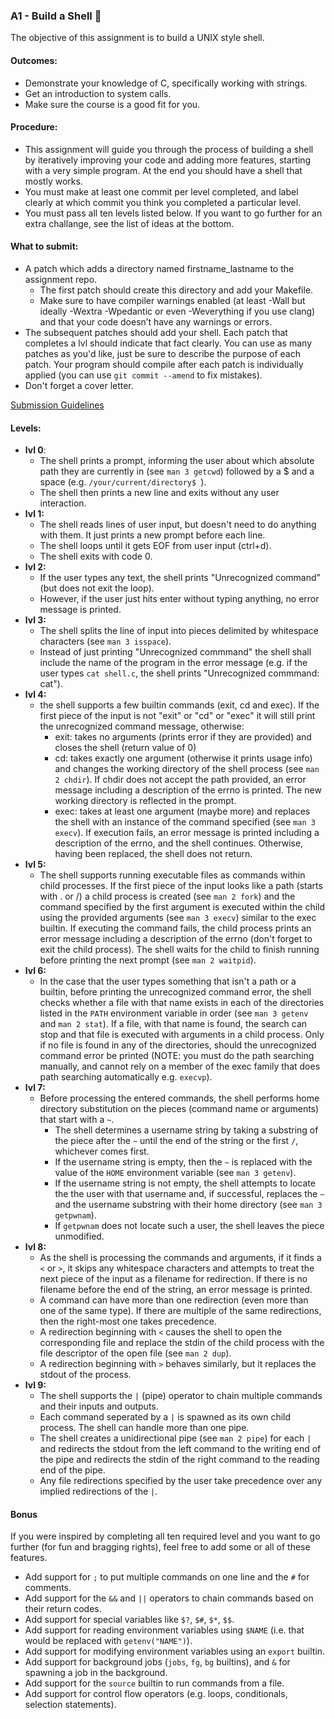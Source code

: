 ### A1 - Build a Shell 🐚

The objective of this assignment is to build a UNIX style shell.

#### Outcomes:

* Demonstrate your knowledge of C, specifically working with strings.
* Get an introduction to system calls.
* Make sure the course is a good fit for you.

#### Procedure:

* This assignment will guide you through the process of building a shell by iteratively improving your code and adding more features, starting with a very simple program. At the end you should have a shell that mostly works.
* You must make at least one commit per level completed, and label clearly at which commit you think you completed a particular level.
* You must pass all ten levels listed below. If you want to go further for an extra challange, see the list of ideas at the bottom.

#### What to submit:

* A patch which adds a directory named firstname_lastname to the assignment repo.
  * The first patch should create this directory and add your Makefile.
  * Make sure to have compiler warnings enabled (at least -Wall but ideally -Wextra -Wpedantic or even -Weverything if you use clang) and that your code doesn’t have any warnings or errors.
* The subsequent patches should add your shell. Each patch that completes a lvl should indicate that fact clearly. You can use as many patches as you'd like, just be sure to describe the purpose of each patch. Your program should compile after each patch is individually applied (you can use `git commit --amend` to fix mistakes).
* Don't forget a cover letter.

[Submission Guidelines](../policies/submission_guidelines.md)

#### Levels:

* **lvl 0**: 
  * The shell prints a prompt, informing the user about which absolute path they are currently in (see `man 3 getcwd`) followed by a $ and a space (e.g. `/your/current/directory$ `).
  * The shell then prints a new line and exits without any user interaction.
* **lvl 1:**
  * The shell reads lines of user input, but doesn't need to do anything with them. It just prints a new prompt before each line.
  * The shell loops until it gets EOF from user input (ctrl+d).
  * The shell exits with code 0.
* **lvl 2:**
  * If the user types any text, the shell prints "Unrecognized command" (but does not exit the loop).
  * However, if the user just hits enter without typing anything, no error message is printed.
* **lvl 3:**
  * The shell splits the line of input into pieces delimited by whitespace characters (see `man 3 isspace`).
  * Instead of just printing "Unrecognized commmand" the shell shall include the name of the program in the error message (e.g. if the user types `cat shell.c`, the shell prints "Unrecognized commmand: cat").
* **lvl 4:**
  * the shell supports a few builtin commands (exit, cd and exec). If the first piece of the input is not "exit" or "cd" or "exec" it will still print the unrecognized command message, otherwise:
    * exit: takes no arguments (prints error if they are provided) and closes the shell (return value of 0)
    * cd: takes exactly one argument (otherwise it prints usage info) and changes the working directory of the shell process (see `man 2 chdir`). If chdir does not accept the path provided, an error message including a description of the errno is printed. The new working directory is reflected in the prompt.
    * exec: takes at least one argument (maybe more) and replaces the shell with an instance of the command specified (see `man 3 execv`). If execution fails, an error message is printed including a description of the errno, and the shell continues. Otherwise, having been replaced, the shell does not return.
* **lvl 5:**
  * The shell supports running executable files as commands within child processes. If the first piece of the input looks like a path (starts with . or /) a child process is created (see `man 2 fork`) and the command specified by the first argument is executed within the child using the provided arguments (see `man 3 execv`) similar to the exec builtin. If executing the command fails, the child process prints an error message including a description of the errno (don't forget to exit the child process). The shell waits for the child to finish running before printing the next prompt (see `man 2 waitpid`).
* **lvl 6:**
  * In the case that the user types something that isn't a path or a builtin, before printing the unrecognized command error, the shell checks whether a file with that name exists in each of the directories listed in the `PATH` environment variable in order (see `man 3 getenv` and `man 2 stat`). If a file, with that name is found, the search can stop and that file is executed with arguments in a child process. Only if no file is found in any of the directories, should the unrecognized command error be printed (NOTE: you must do the path searching manually, and cannot rely on a member of the exec family that does path searching automatically e.g. `execvp`).
* **lvl 7:**
  * Before processing the entered commands, the shell performs home directory substitution on the pieces (command name or arguments) that start with a `~`.
    * The shell determines a username string by taking a substring of the piece after the `~` until the end of the string or the first `/`, whichever comes first.
    * If the username string is empty, then the `~` is replaced with the value of the `HOME` environment variable (see `man 3 getenv`).
    * If the username string is not empty, the shell attempts to locate the the user with that username and, if successful, replaces the `~` and the username substring with their home directory (see `man 3 getpwnam`).
    * If `getpwnam` does not locate such a user, the shell leaves the piece unmodified.
* **lvl 8:**
  * As the shell is processing the commands and arguments, if it finds a `<` or `>`, it skips any whitespace characters and attempts to treat the next piece of the input as a filename for redirection. If there is no filename before the end of the string, an error message is printed. 
  * A command can have more than one redirection (even more than one of the same type). If there are multiple of the same redirections, then the right-most one takes precedence.
  * A redirection beginning with `<` causes the shell to open the corresponding file and replace the stdin of the child process with the file descriptor of the open file (see `man 2 dup`).
  * A redirection beginning with `>` behaves similarly, but it replaces the stdout of the process.
* **lvl 9:**
  * The shell supports the `|` (pipe) operator to chain multiple commands and their inputs and outputs.
  * Each command seperated by a `|` is spawned as its own child process. The shell can handle more than one pipe.
  * The shell creates a unidirectional pipe (see `man 2 pipe`) for each `|` and redirects the stdout from the left command to the writing end of the pipe and redirects the stdin of the right command to the reading end of the pipe.
  * Any file redirections specified by the user take precedence over any implied redirections of the `|`.

#### Bonus

If you were inspired by completing all ten required level and you want to go further (for fun and bragging rights), feel free to add some or all of these features.

* Add support for `;` to put multiple commands on one line and the `#` for comments.
* Add support for the `&&` and `||` operators to chain commands based on their return codes.
* Add support for special variables like `$?`, `$#`, `$*`, `$$`.
* Add support for reading environment variables using `$NAME` (i.e. that would be replaced with `getenv("NAME")`).
* Add support for modifying environment variables using an `export` builtin.
* Add support for background jobs (`jobs`, `fg`, `bg` builtins), and `&` for spawning a job in the background.
* Add support for the `source` builtin to run commands from a file.
* Add support for control flow operators (e.g. loops, conditionals, selection statements).

